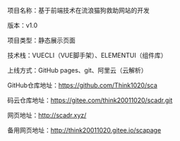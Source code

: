 项目名称：基于前端技术在流浪猫狗救助网站的开发

版本：v1.0

项目类型：静态展示页面

技术栈：VUECLI（VUE脚手架）、ELEMENTUI（组件库）

上线方式：GitHub pages、git、阿里云（云解析）

GitHub仓库地址：https://github.com/Think1020/sca

码云仓库地址：https://gitee.com/think20011020/scadr.git

网页地址：http://scadr.xyz/

备用网页地址：http://think20011020.gitee.io/scapage

